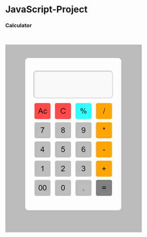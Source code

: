 # JavaScript-Project

### Calculator
<br><br>
![Project Screenshot](https://github.com/r1sh1raj01/Calculator-JS_Project/blob/main/Screenshot%202024-06-03%20135741.png)
